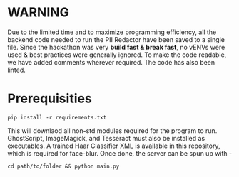 # WARNING
Due to the limited time and to maximize programming efficiency, all the backend code needed to run the PII Redactor have been saved to a single file. Since the hackathon was very **build fast & break fast**, no vENVs were used & best practices were generally ignored. To make the code readable, we have added comments wherever required. The code has also been linted. 

# Prerequisities
```
pip install -r requirements.txt
```
This will downlaod all non-std modules required for the program to run. GhostScript, ImageMagick, and Tesseract must also be installed as executables. A trained Haar Classifier XML is available in this repository, which is required for face-blur. Once done, the server can be spun up with - 
```
cd path/to/folder && python main.py
```
